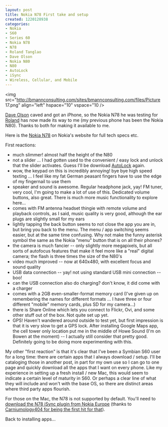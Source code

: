 ```yaml
--- 
layout: post
title: Nokia N78 First take and setup
created: 1220128938
categories: 
- Nokia
- S60
- Series 60
- Nokia N78
- N78
- Roland Tanglao
- Dave Olson
- Nokia N80
- N80
- AutoLock
- iSync
- Wireless, Cellular, and Mobile
---
```

<img src="http://bmannconsulting.com/sites/bmannconsulting.com/files/Picture 17.png" align="left" hspace="10" vspace="10 />
<p><a href="http://uncleweed.net">Dave Olson</a> caved and got an iPhone, so the Nokia N78 he was testing for <a href="http://rolandtanglao.com">Roland</a> has now made its way to me (my previous phone has been the Nokia N80). Thanks to both for making it available to me.</p>

<p>Here is the <a href="http://europe.nokia.com/A4799134">Nokia N78</a> on Nokia's website for full tech specs etc.</p>

<p>First reactions:</p>
<ul>
<li>much slimmer! almost half the height of the N80</li>
<li>not a slider ... I had gotten used to the convenient / easy lock and unlock that the slider activates. Guess I'll be download <a href="http://s60addons.com/autolock/">AutoLock</a> again.</li>
<li>wow, the keypad on this is incredibly annoying! bye bye high speed texting ... I feel like my fat German peasant fingers have to use the edge of my fingernail to use them</li>
<li>speaker and sound is awesome. Regular headphone jack, yay! FM tuner, very cool, I'm going to make a lot of use of this. Dedicated volume buttons, also great. There is much more music functionality to explore here...</li>
<li>comes with FM antenna headset thingie with remote volume and playback controls, as I said, music quality is very good, although the ear plugs are slightly small for my ears</li>
<li>lightly tapping the back button seems to not close the app you are in, but bring you back to the menu. The menu / app switching seems easier, but at the same time confusing. Why not make the funny asterisk symbol the same as the Nokia "menu" button that is on all their phones?</li>
<li>the camera is much fancier -- only slightly more megapixels, but all sorts of autofocus features that make it feel more like a "real" digital camera; the flash is three times the size of the N80's</li>
<li>video much improved -- now at 640x480, with excellent focus and sound quality</li>
<li>USB data connection -- yay! not using standard USB mini connection -- boo!</li>
<li>can the USB connection also do charging? don't know, it did come with a charger</li>
<li>comes with a 2GB even-smaller-format memory card (I've given up on remembering the names for different formats ... I have three or four different "mobile" memory cards, plus SD for my camera...)</li>
<li>there is Share Online which lets you connect to Flickr, Ovi, and some other stuff out of the box. Not quite set up yet.</li>
<li>GPS! Haven't wandered around outside to test yet, but first impression is that it is very slow to get a GPS lock. After installing Google Maps app, the cell tower only location put me in the middle of Howe Sound (I'm on Bowen at the moment) -- I actually still consider that pretty good. Definitely going to be doing more experimenting with this.</li>
</ul>

<p>My other "first reaction" is that it's clear that I've been a Symbian S60 user for a long time: there are certain apps that I always download / setup. I'll be cataloging those in another post, in part for my own use so I can go to one page and quickly download all the apps that I want on every phone. Like my experience in setting up a fresh install / new Mac, this would seem to indicate a certain level of maturity in S60. Or perhaps a clear line of what they will include and won't with the base OS, so there are distinct areas where third party apps flourish.</p>

<p>For those on the Mac, the N78 is not supported by default. You'll need to <a href="http://europe.nokia.com/mac/isync/">download the N78 iSync plugin from Nokia Europe</a> (thanks to <a href="http://craniumology404.blogspot.com/2008/08/nokia-n78-isync-mac.html">Carniumology404 for being the first hit for that</a>).</p>

<p>Back to installing apps...</p>
<!--break-->
